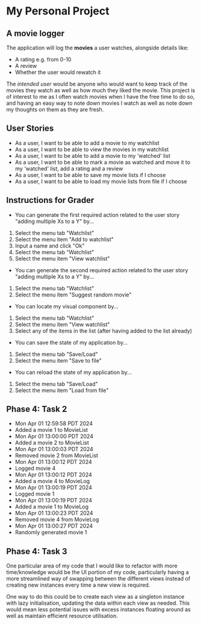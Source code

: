 # My Personal Project

## A movie logger

The application will log the **movies** a user watches, alongside
details like:
- A rating e.g. from 0-10
- A review
- Whether the user would rewatch it 

The *intended user* would be anyone who would want to 
keep track of the movies they watch as well as how much they 
liked the movie. This project is of interest to me as I often
watch movies when I have the free time to do so, and having an
easy way to note down movies I watch as well as note down my 
thoughts on them as they are fresh.

## User Stories
- As a user, I want to be able to add a movie to my watchlist
- As a user, I want to be able to view the movies in my watchlist
- As a user, I want to be able to add a movie to my 'watched' list
- As a user, I want to be able to mark a movie as watched and move 
it to my 'watched' list, add a rating and a review
- As a user, I want to be able to save my movie lists if I choose
- As a user, I want to be able to load my movie lists from file if I choose

## Instructions for Grader
- You can generate the first required action related to the user story "adding multiple Xs to a Y" by...
1. Select the menu tab "Watchlist"
2. Select the menu item "Add to watchlist"
3. Input a name and click "Ok"
4. Select the menu tab "Watchlist"
5. Select the menu item "View watchlist"

- You can generate the second required action related to the user story "adding multiple Xs to a Y" by...
1. Select the menu tab "Watchlist"
2. Select the menu item "Suggest random movie"

- You can locate my visual component by...
1. Select the menu tab "Watchlist"
2. Select the menu item "View watchlist"
3. Select any of the items in the list (after having added to the list already)

- You can save the state of my application by...
1. Select the menu tab "Save/Load"
2. Select the menu item "Save to file"

- You can reload the state of my application by...
1. Select the menu tab "Save/Load"
2. Select the menu item "Load from file"

## Phase 4: Task 2
* Mon Apr 01 12:59:58 PDT 2024
* Added a movie 1 to MovieList
* Mon Apr 01 13:00:00 PDT 2024
* Added a movie 2 to MovieList
* Mon Apr 01 13:00:03 PDT 2024
* Removed movie 2 from MovieList
* Mon Apr 01 13:00:12 PDT 2024
* Logged movie 4
* Mon Apr 01 13:00:12 PDT 2024
* Added a movie 4 to MovieLog
* Mon Apr 01 13:00:19 PDT 2024
* Logged movie 1
* Mon Apr 01 13:00:19 PDT 2024
* Added a movie 1 to MovieLog
* Mon Apr 01 13:00:23 PDT 2024
* Removed movie 4 from MovieLog
* Mon Apr 01 13:00:27 PDT 2024
* Randomly generated movie 1

## Phase 4: Task 3
One particular area of my code that I would like to refactor with more time/knowledge would 
be the UI portion of my code, particularly having a more streamlined way of swapping
between the different views instead of creating new instances every time a new view is
required. 

One way to do this could be to create each view as a singleton instance with lazy 
initialisation, updating the data within each view as needed. This would mean less 
potential issues with excess instances floating around as well as maintain efficient
resource utilisation.